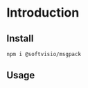 # Introduction

<!-- Tell about the project -->

## Install

```shell
npm i @softvisio/msgpack
```

## Usage

<!-- Tell about how to use the project, give code examples -->

